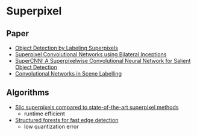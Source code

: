 # Superpixel

## Paper

* [Object Detection by Labeling Superpixels](http://www.cv-foundation.org/openaccess/content_cvpr_2015/papers/Yan_Object_Detection_by_2015_CVPR_paper.pdf)
* [Superpixel Convolutional Networks using Bilateral Inceptions](https://arxiv.org/pdf/1511.06739v5.pdf)
* [SuperCNN: A Superpixelwise Convolutional Neural Network for Salient Object Detection](http://www.shengfenghe.com/uploads/1/5/1/3/15132160/supercnn_ijcv2015.pdf)
* [Convolutional Networks in Scene Labelling](http://cs231n.stanford.edu/reports/ashwinpp_final_report.pdf)

## Algorithms

* [Slic superpixels compared to state-of-the-art superpixel methods](https://infoscience.epfl.ch/record/177415/files/Superpixel_PAMI2011-2.pdf)
  * runtime efficient
* [Structured forests for fast edge detection](https://www.microsoft.com/en-us/research/wp-content/uploads/2013/12/DollarICCV13edges.pdf)
  * low quantization error

